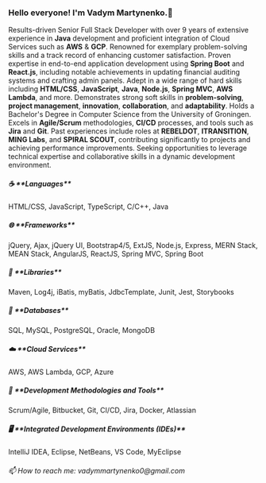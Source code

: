 ### Hello everyone! I'm Vadym Martynenko.👋
 Results-driven Senior Full Stack Developer with over 9 years of extensive experience in **Java** development and proficient integration of Cloud Services such as **AWS** & **GCP**. Renowned for exemplary problem-solving skills and a track record of enhancing customer satisfaction. Proven expertise in end-to-end application development using **Spring Boot** and **React.js**, including notable achievements in updating financial auditing systems and crafting admin panels. Adept in a wide range of hard skills including **HTML/CSS**, **JavaScript**, **Java**, **Node.js**, **Spring MVC**, **AWS Lambda**, and more. Demonstrates strong soft skills in **problem-solving**, **project management**, **innovation**, **collaboration**, and **adaptability**. Holds a Bachelor's Degree in Computer Science from the University of Groningen. Excels in **Agile/Scrum** methodologies, **CI/CD** processes, and tools such as **Jira** and **Git**. Past experiences include roles at **REBELDOT**, **ITRANSITION**, **MING Labs**, and **SPIRAL SCOUT**, contributing significantly to projects and achieving performance improvements. Seeking opportunities to leverage technical expertise and collaborative skills in a dynamic development environment.

<h5>☕ **Languages**</h5>
HTML/CSS, JavaScript, TypeScript, C/C++, Java

<h5>🌐 **Frameworks**</h5>
jQuery, Ajax, jQuery UI, Bootstrap4/5, ExtJS, Node.js, Express, MERN Stack, MEAN Stack, AngularJS, ReactJS, Spring MVC, Spring Boot

<h5>📜 **Libraries**</h5>
 Maven, Log4j, iBatis, myBatis, JdbcTemplate, Junit, Jest, Storybooks
 
<h5>💾 **Databases**</h5>
 SQL, MySQL, PostgreSQL, Oracle, MongoDB
 
<h5>☁️ **Cloud Services**</h5>
 AWS, AWS Lambda, GCP, Azure
 
<h5>🔨 **Development Methodologies and Tools**</h5>
 Scrum/Agile, Bitbucket, Git, CI/CD, Jira, Docker, Atlassian
 
<h5>🖥️ **Integrated Development Environments (IDEs)**</h5>
 IntelliJ IDEA, Eclipse, NetBeans, VS Code, MyEclipse

<h6>
📫 How to reach me: vadymmartynenko0@gmail.com
</h6>
<!--
**vadymdev716/vadymdev716** is a ✨ _special_ ✨ repository because its `README.md` (this file) appears on your GitHub profile.

Here are some ideas to get you started:

- 🔭 I’m currently working on ...
- 🌱 I’m currently learning ...
- 👯 I’m looking to collaborate on ...
- 🤔 I’m looking for help with ...
- 💬 Ask me about ...
- 📫 How to reach me: ...
- 😄 Pronouns: ...
- ⚡ Fun fact: ...
-->
